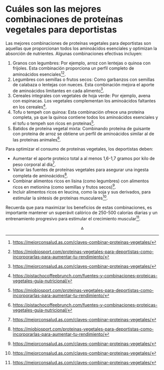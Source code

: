 # Cuáles son las mejores combinaciones de proteínas vegetales para deportistas

Las mejores combinaciones de proteínas vegetales para deportistas son aquellas que proporcionan todos los aminoácidos esenciales y optimizan la absorción de nutrientes. Algunas combinaciones efectivas incluyen:

1. Granos con legumbres: Por ejemplo, arroz con lentejas o quinoa con frijoles. Esta combinación proporciona un perfil completo de aminoácidos esenciales[^2][^4].
2. Legumbres con semillas o frutos secos: Como garbanzos con semillas de calabaza o lentejas con nueces. Esta combinación mejora el aporte de aminoácidos limitantes en cada alimento[^2].
3. Cereales integrales con vegetales de hoja verde: Por ejemplo, avena con espinacas. Los vegetales complementan los aminoácidos faltantes en los cereales[^1].
4. Tofu o tempeh con quinoa: Esta combinación ofrece una proteína completa, ya que la quinoa contiene todos los aminoácidos esenciales y el tofu o tempeh son ricos en proteínas[^4].
5. Batidos de proteína vegetal mixta: Combinando proteína de guisante con proteína de arroz se obtiene un perfil de aminoácidos similar al de las proteínas animales[^1].

Para optimizar el consumo de proteínas vegetales, los deportistas deben:

- Aumentar el aporte proteico total a al menos 1,6-1,7 gramos por kilo de peso corporal al día[^2].
- Variar las fuentes de proteínas vegetales para asegurar una ingesta completa de aminoácidos[^4].
- Combinar alimentos ricos en lisina (como legumbres) con alimentos ricos en metionina (como semillas y frutos secos)[^2].
- Incluir alimentos ricos en leucina, como la soja y sus derivados, para estimular la síntesis de proteínas musculares[^2].

Recuerda que para maximizar los beneficios de estas combinaciones, es importante mantener un superávit calórico de 250-500 calorías diarias y un entrenamiento progresivo para estimular el crecimiento muscular[^2].

<div style="text-align: center">⁂</div>

[^1]: https://pistachocoffeebrunch.com/fuentes-y-combinaciones-proteicas-vegetales-guia-nutricional/

[^2]: https://mejorconsalud.as.com/claves-combinar-proteinas-vegetales/

[^3]: https://www.hsnstore.com/blog/nutricion/proteinas/como-combinar-vegetales/

[^4]: https://miobiosport.com/proteinas-vegetales-para-deportistas-como-incorporarlas-para-aumentar-tu-rendimiento/

[^5]: https://fitgeneration.es/combinar-proteinas-vegetales/

[^6]: https://www.conasi.eu/blog/consejos-de-salud/proteina-vegetal-alimentos/

[^7]: https://aptavs.com/articulos/formas-de-combinar-las-proteinas-vegetales

[^8]: https://tanita.es/blog/las-10-mejores-fuentes-de-proteinas-vegetales

